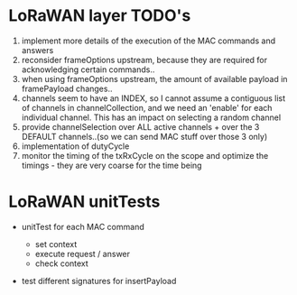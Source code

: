 # LoRaWAN layer TODO's

1. implement more details of the execution of the MAC commands and answers
2. reconsider frameOptions upstream, because they are required for acknowledging certain commands..
3. when using frameOptions upstream, the amount of available payload in framePayload changes..
4. channels seem to have an INDEX, so I cannot assume a contiguous list of channels in channelCollection, and we need an 'enable' for each individual channel. This has an impact on selecting a random channel
5. provide channelSelection over ALL active channels + over the 3 DEFAULT channels..(so we can send MAC stuff over those 3 only)
6. implementation of dutyCycle
7. monitor the timing of the txRxCycle on the scope and optimize the timings - they are very coarse for the time being


# LoRaWAN unitTests

* unitTest for each MAC command
  - set context
  - execute request / answer
  - check context

* test different signatures for insertPayload